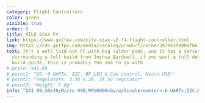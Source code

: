 ```yaml
---
category: Flight Controllers
color: green
visible: true
order: 5
title: XILO Stax F4
link: https://www.getfpv.com/xilo-stax-v2-f4-flight-controller.html
img: https://cdn.getfpv.com/media/catalog/product/cache/3979b3fd908fbb12b31974edb6316b2e/x/i/xilo-stax-v2-f4-flight-controller-front.jpg
text: It's a well laid out FC with big solder pads, and it has a series
  surrounding a full build from Joshua Bardwell, if you want a full detailed
  build guide, this is probably the one to go with
# price: $41.99
# point1: "IO: 6 UARTs, I2C, BF LED & Cam control, Micro USB"
# point2: "Regulators: 3.3V 0.2A, 2A 5v regulator"
# point3: "Weight: 7.0g"
info: "$41.99;30x30;Micro USB;MPU6000<Gyro/Accelerometer>;6 UARTs;I2C;LED Control;3.3V 0.2A;5V 2A; 7.0g"
---
```

